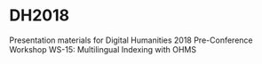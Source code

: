 # DH2018
Presentation materials for Digital Humanities 2018 Pre-Conference Workshop WS-15: Multilingual Indexing with OHMS
